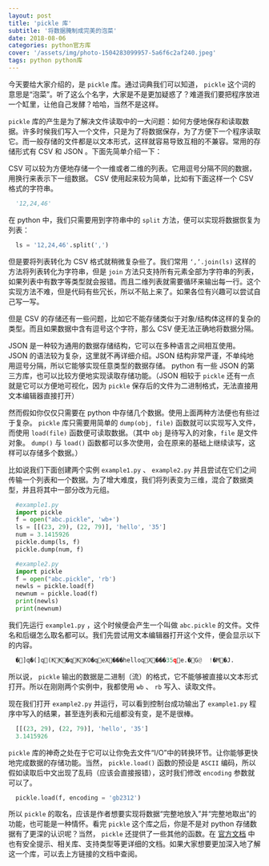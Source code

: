```yaml
---
layout: post
title: 'pickle 库'
subtitle: '将数据腌制成完美的泡菜'
date: 2018-08-06
categories: python官方库
cover: '/assets/img/photo-1504283099957-5a6f6c2af240.jpeg'
tags: python python库
---
```


今天要给大家介绍的，是 `pickle` 库。通过词典我们可以知道， `pickle` 这个词的意思是“泡菜”。听了这么个名字，大家是不是更加疑惑了？难道我们要把程序放进一个缸里，让他自己发酵？哈哈，当然不是这样。

`pickle` 库的产生是为了解决文件读取中的一大问题：如何方便地保存和读取数据。许多时候我们写入一个文件，只是为了将数据保存，为了方便下一个程序读取它。而一般存储的文件都是以文本形式，这样就容易导致互相的不兼容。常用的存储形式有 CSV 和 JSON 。下面先简单介绍一下：

CSV 可以较为方便地存储一个一维或者二维的列表。它用逗号分隔不同的数据，用换行来表示下一组数据。 CSV 使用起来较为简单，比如有下面这样一个 CSV 格式的字符串。

```python
  '12,24,46'
```

在 python 中，我们只需要用到字符串中的 `split` 方法，便可以实现将数据恢复为列表：

```python
  ls = '12,24,46'.split(',')
```

但是要将列表转化为 CSV 格式就稍微复杂些了。我们常用 `‘,’.join(ls)` 这样的方法将列表转化为字符串，但是 `join` 方法只支持所有元素全部为字符串的列表，如果列表中有数字等类型就会报错。而且二维列表就需要循环来输出每一行。这个实现方法不难，但是代码有些冗长，所以不贴上来了。如果各位有兴趣可以尝试自己写一写。

但是 CSV 的存储还有一些问题，比如它不能存储类似于对象/结构体这样的复杂的类型。而且如果数据中含有逗号这个字符，那么 CSV 便无法正确地将数据分隔。

JSON 是一种较为通用的数据存储结构，它可以在多种语言之间相互使用。 JSON 的语法较为复杂，这里就不再详细介绍。JSON 结构非常严谨，不单纯地用逗号分隔，所以它能够实现任意类型的数据存储。 python 有一些 JSON 的第三方库，也可以比较方便地实现读取存储功能。（JSON 相较于 `pickle` 还有一点就是它可以方便地可视化，因为 `pickle` 保存后的文件为二进制格式，无法直接用文本编辑器直接打开）

然而假如你仅仅只需要在 python 中存储几个数据。使用上面两种方法便也有些过于复杂。 `pickle` 库只需要用简单的 `dump(obj, file)` 函数就可以实现写入文件，而使用 `load(file)` 函数便可读取数据。（其中 `obj` 是待写入的对象，`file` 是文件对象。 `dump()` 与 `load()` 函数都可以多次使用，会在原来的基础上继续读写，这样可以存储多个数据。）

比如说我们下面创建两个实例 `example1.py` 、 `example2.py` 并且尝试在它们之间传输一个列表和一个数据。为了增大难度，我们将列表变为三维，混合了数据类型，并且将其中一部分改为元组。

```python
  #example1.py
  import pickle
  f = open("abc.pickle", 'wb+')
  ls = [[(23, 29), (22, 79)], 'hello', '35']
  num = 3.1415926
  pickle.dump(ls, f)
  pickle.dump(num, f)
```
 
```python
  #example2.py
  import pickle
  f = open("abc.pickle", 'rb')
  newls = pickle.load(f)
  newnum = pickle.load(f)
  print(newls)
  print(newnum)
```

我们先运行 `example1.py` ，这个时候便会产生一个叫做 `abc.pickle` 的文件。文件名和后缀怎么取名都可以。我们先尝试用文本编辑器打开这个文件，便会显示以下的内容。

```python
  �]q�(]q(KK�qKKO�qeX���helloqX���35qe.�G@	!�M�J.
```

所以说， `pickle` 输出的数据是二进制（流）的格式，它不能够被直接以文本形式打开。所以在刚刚两个实例中，我都使用 `wb` 、 `rb` 写入、读取文件。

现在我们打开 `example2.py` 并运行，可以看到控制台成功输出了 `example1.py` 程序中写入的结果，甚至连列表和元组都没有变，是不是很棒。

```python
  [[(23, 29), (22, 79)], 'hello', '35']
  3.1415926
```

`pickle` 库的神奇之处在于它可以让你免去文件“I/O”中的转换环节。让你能够更快地完成数据的存储功能。当然， `pickle.load()` 函数的预设是 `ASCII` 编码，所以假如读取后中文出现了乱码（应该会直接报错），这时我们修改 `encoding` 参数就可以了。

```python
  pickle.load(f, encoding = 'gb2312')
```

所以 `pickle` 的取名，应该是作者想要实现将数据“完整地放入”并“完整地取出”的功能，也可能是一种情怀。看完 `pickle` 这个库之后，你是不是对 python 存储数据有了更深的认识呢？当然， `pickle` 还提供了一些其他的函数。在 [官方文档](https://docs.python.org/3.7/library/pickle.html#pickle.dump) 中也有安全提示、相关库、支持类型等更详细的文档。如果大家想要更加深入地了解这一个库，可以去上方链接的文档中查阅。
